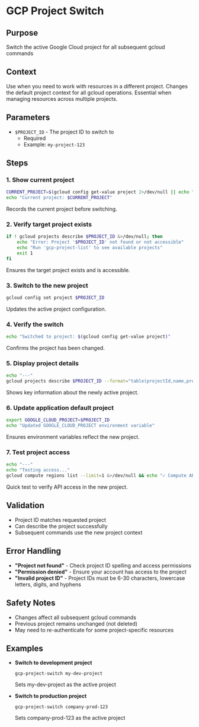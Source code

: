 # GCP Project Switch

## Purpose
Switch the active Google Cloud project for all subsequent gcloud commands

## Context
Use when you need to work with resources in a different project. Changes the default project context for all gcloud operations. Essential when managing resources across multiple projects.

## Parameters
- `$PROJECT_ID` - The project ID to switch to
  - Required
  - Example: `my-project-123`

## Steps

### 1. Show current project
```bash
CURRENT_PROJECT=$(gcloud config get-value project 2>/dev/null || echo "None")
echo "Current project: $CURRENT_PROJECT"
```
Records the current project before switching.

### 2. Verify target project exists
```bash
if ! gcloud projects describe $PROJECT_ID &>/dev/null; then
    echo "Error: Project '$PROJECT_ID' not found or not accessible"
    echo "Run 'gcp-project-list' to see available projects"
    exit 1
fi
```
Ensures the target project exists and is accessible.

### 3. Switch to the new project
```bash
gcloud config set project $PROJECT_ID
```
Updates the active project configuration.

### 4. Verify the switch
```bash
echo "Switched to project: $(gcloud config get-value project)"
```
Confirms the project has been changed.

### 5. Display project details
```bash
echo "---"
gcloud projects describe $PROJECT_ID --format="table(projectId,name,projectNumber,lifecycleState)"
```
Shows key information about the newly active project.

### 6. Update application default project
```bash
export GOOGLE_CLOUD_PROJECT=$PROJECT_ID
echo "Updated GOOGLE_CLOUD_PROJECT environment variable"
```
Ensures environment variables reflect the new project.

### 7. Test project access
```bash
echo "---"
echo "Testing access..."
gcloud compute regions list --limit=1 &>/dev/null && echo "✓ Compute API accessible" || echo "✗ Compute API not enabled or accessible"
```
Quick test to verify API access in the new project.

## Validation
- Project ID matches requested project
- Can describe the project successfully
- Subsequent commands use the new project context

## Error Handling
- **"Project not found"** - Check project ID spelling and access permissions
- **"Permission denied"** - Ensure your account has access to the project
- **"Invalid project ID"** - Project IDs must be 6-30 characters, lowercase letters, digits, and hyphens

## Safety Notes
- Changes affect all subsequent gcloud commands
- Previous project remains unchanged (not deleted)
- May need to re-authenticate for some project-specific resources

## Examples
- **Switch to development project**
  ```
  gcp-project-switch my-dev-project
  ```
  Sets my-dev-project as the active project

- **Switch to production project**
  ```
  gcp-project-switch company-prod-123
  ```
  Sets company-prod-123 as the active project